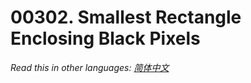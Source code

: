 # 00302. Smallest Rectangle Enclosing Black Pixels

  _Read this in other languages:_
    [_简体中文_](README.zh-CN.md)

